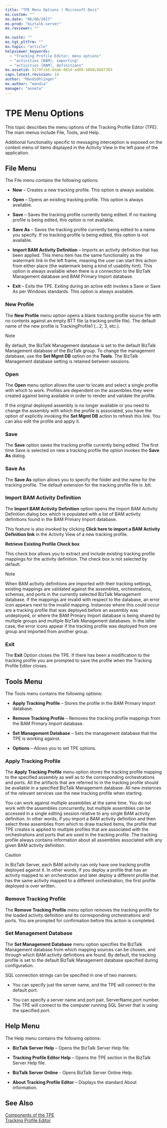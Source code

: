 ```yaml
---
title: "TPE Menu Options | Microsoft Docs"
ms.custom: ""
ms.date: "06/08/2017"
ms.prod: "biztalk-server"
ms.reviewer: ""

ms.suite: ""
ms.tgt_pltfrm: ""
ms.topic: "article"
helpviewer_keywords: 
  - "Tracking Profile Editor, menu options"
  - "activities [BAM], importing"
  - "activities [BAM], definitions"
ms.assetid: 5179fcb5-6dab-481d-ad89-3868c8b07383
caps.latest.revision: 14
author: "MandiOhlinger"
ms.author: "mandia"
manager: "anneta"
---
```

# TPE Menu Options
This topic describes the menu options of the Tracking Profile Editor (TPE). The main menus include File, Tools, and Help.  
  
 Additional functionality specific to messaging interception is exposed on the context menu of items displayed in the Activity View in the left pane of the application.  
  
## File Menu  
 The File menu contains the following options:  
  
-   **New** – Creates a new tracking profile. This option is always available.  
  
-   **Open** – Opens an existing tracking profile. This option is always available.  
  
-   **Save** – Saves the tracking profile currently being edited. If no tracking profile is being edited, this option is not available.  
  
-   **Save As** – Saves the tracking profile currently being edited to a name you specify. If no tracking profile is being edited, this option is not available.  
  
-   **Import BAM Activity Definition** – Imports an activity definition that has been applied. This menu item has the same functionality as the watermark link in the left frame, meaning the user can start this action from either place (the watermark being a kind of usability hint). This option is always available when there is a connection to the BizTalk Management database and BAM Primary Import database.  
  
-   **Exit** – Exits the TPE. Exiting during an active edit invokes a Save or Save As per Windows standards. This option is always available.  
  
### New Profile  
 The **New Profile** menu option opens a blank tracking profile source file with no contents against an empty BTT file (a tracking profile file). The default name of the new profile is TrackingProfile1 (…2, 3, etc.).  
  
> [!NOTE]
>  By default, the BizTalk Management database is set to the default BizTalk Management database of the BizTalk group. To change the management database, use the **Set Mgmt DB** option on the **Tools**. The BizTalk Management database setting is retained between sessions.  
  
### Open  
 The **Open** menu option allows the user to locate and select a single profile with which to work. Profiles are dependent on the assemblies they were created against being available in order to render and validate the profile.  
  
 If the original deployed assembly is no longer available or you need to change the assembly with which the profile is associated, you have the option of explicitly invoking the **Set Mgmt DB** action to refresh this link. You can also edit the profile and apply it.  
  
### Save  
 The **Save** option saves the tracking profile currently being edited. The first time Save is selected on new a tracking profile the option invokes the **Save As** dialog.  
  
### Save As  
 The **Save As** option allows you to specify the folder and the name for the tracking profile. The default extension for the tracking profile file is .btt.  
  
### Import BAM Activity Definition  
 The **Import BAM Activity Definition** option opens the Import BAM Activity Definition dialog box which is populated with a list of BAM activity definitions found in the BAM Primary Import database.  
  
 This feature is also invoked by clicking **Click here to import a BAM Activity Definition link** in the Activity View of a new tracking profile.  
  
 **Retrieve Existing Profile Check box**  
  
 This check box allows you to extract and include existing tracking profile mappings for the activity definition.  The check box is not selected by default.  
  
> [!NOTE]
>  When BAM activity definitions are imported with their tracking settings, existing mappings are validated against the assemblies, orchestrations, schemas, and ports in the currently selected BizTalk Management database. If the mappings are invalid with respect to the database, an error icon appears next to the invalid mapping. Instances where this could occur are a tracking profile that was deployed before an assembly was undeployed, or where the BAM Primary Import database is being shared by multiple groups and multiple BizTalk Management databases. In the latter case, the error icons appear if the tracking profile was deployed from one group and imported from another group.  
  
### Exit  
 The **Exit** Option closes the TPE. If there has been a modification to the tracking profile you are prompted to save the profile when the Tracking Profile Editor closes.  
  
## Tools Menu  
 The Tools menu contains the following options:  
  
-   **Apply Tracking Profile** – Stores the profile in the BAM Primary Import database.  
  
-   **Remove Tracking Profile** – Removes the tracking profile mappings from the BAM Primary Import database.  
  
-   **Set Management Database** – Sets the management database that the TPE is working against.  
  
-   **Options** – Allows you to set TPE options.  
  
### Apply Tracking Profile  
 The **Apply Tracking Profile** menu option stores the tracking profile mapping to the specified assembly as well as to the corresponding orchestrations and ports. All the artifacts that are referred to in the tracking profile should be available in a specified BizTalk Management database. All new instances of the relevant services use the new tracking profile when starting.  
  
 You can work against multiple assemblies at the same time. You do not work with the assemblies concurrently, but multiple assemblies can be accessed in a single editing session relative to any single BAM activity definition.  In other words, if you import a BAM activity definition and then select three assemblies from which to draw tracked items, the profile that TPE creates is applied to multiple profiles that are associated with the orchestrations and ports that are used in the tracking profile. The tracking profile always contains information about all assemblies associated with any given BAM activity definition.  
  
> [!CAUTION]
>  In BizTalk Server, each BAM activity can only have one tracking profile deployed against it. In other words, if you deploy a profile that has an activity mapped to an orchestration and later deploy a different profile that has the same activity mapped to a different orchestration, the first profile deployed is over written.  
  
### Remove Tracking Profile  
 The **Remove Tracking Profile** menu option removes the tracking profile for the loaded activity definition and its corresponding orchestrations and ports. You are prompted for confirmation before this action is completed.  
  
### Set Management Database  
 The **Set Management Database** menu option specifies the BizTalk Management database from which mapping sources can be chosen, and through which BAM activity definitions are found. By default, the tracking profile is set to the default BizTalk Management database specified during configuration.  
  
 SQL connection strings can be specified in one of two manners:  
  
-   You can specify just the server name, and the TPE will connect to the default port.  
  
-   You can specify a server name and port pair, ServerName,port number. The TPE will connect to the computer running SQL Server that is using the specified port.  
  
## Help Menu  
 The Help menu contains the following options:  
  
-   **BizTalk Server Help** – Opens the BizTalk Server Help file.  
  
-   **Tracking Profile Editor Help** – Opens the TPE section in the BizTalk Server Help file.  
  
-   **BizTalk Server Online** - Opens BizTalk Server Online Help.  
  
-   **About Tracking Profile Editor** – Displays the standard About information.  
  
## See Also  
 [Components of the TPE](../core/components-of-the-tpe.md)   
 [Tracking Profile Editor](../core/tracking-profile-editor.md)